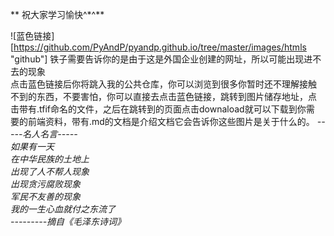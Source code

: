 
** 祝大家学习愉快^\*^**

![蓝色链接][https://github.com/PyAndP/pyandp.github.io/tree/master/images/htmls "github"]
铁子需要告诉你的是由于这是外国企业创建的网址，所以可能出现进不去的现象  
点击蓝色链接后你将跳入我的公共仓库，你可以浏览到很多你暂时还不理解接触  
不到的东西，不要害怕，你可以直接去点击蓝色链接，跳转到图片储存地址，点  
击带有.tfif命名的文件，之后在跳转到的页面点击downaload就可以下载到你需  
要的前端资料，带有.md的文档是介绍文档它会告诉你这些图片是关于什么的。
_\-----名人名言-----_  
_如果有一天_  
_在中华民族的土地上_  
_出现了人不帮人现象_  
_出现贪污腐败现象_  
_军民不友善的现象_  
_我的一生心血就付之东流了_  
_\---------摘自《毛泽东诗词》_

